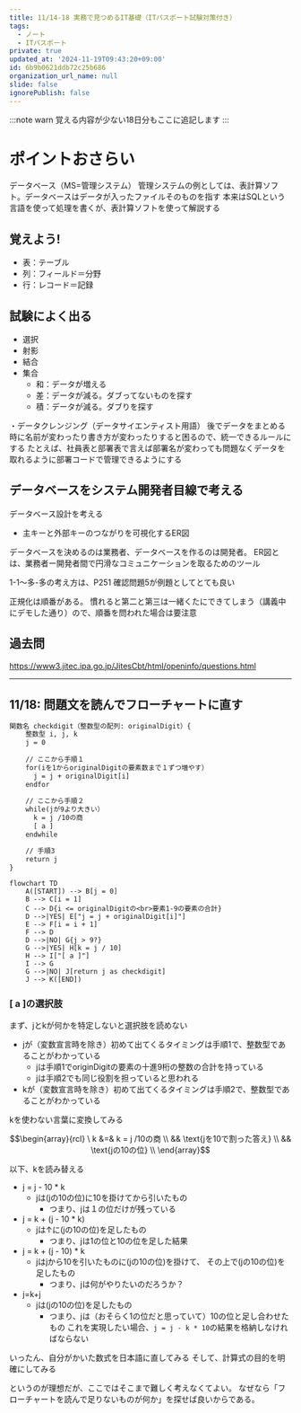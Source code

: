 ```yaml
---
title: 11/14-18 実務で見つめるIT基礎（ITパスポート試験対策付き）
tags:
  - ノート
  - ITパスポート
private: true
updated_at: '2024-11-19T09:43:20+09:00'
id: 6b9b0621ddb72c25b686
organization_url_name: null
slide: false
ignorePublish: false
---
```

:::note warn
覚える内容が少ない18日分もここに追記します
:::

# ポイントおさらい
データベース（MS=管理システム）
管理システムの例としては、表計算ソフト。データベースはデータが入ったファイルそのものを指す
本来はSQLという言語を使って処理を書くが、表計算ソフトを使って解説する

## 覚えよう!
- 表：テーブル
- 列：フィールド＝分野
- 行：レコード＝記録

## 試験によく出る
- 選択
- 射影
- 結合
- 集合
  - 和：データが増える
  - 差：データが減る。ダブってないものを探す
  - 積：データが減る。ダブりを探す

・データクレンジング（データサイエンティスト用語）
後でデータをまとめる時に名前が変わったり書き方が変わったりすると困るので、統一できるルールにする
たとえば、社員表と部署表で言えば部署名が変わっても問題なくデータを取れるように部署コードで管理できるようにする

## データベースをシステム開発者目線で考える
データベース設計を考える

- 主キーと外部キーのつながりを可視化するER図

データベースを決めるのは業務者、データベースを作るのは開発者。
ER図とは、業務者ー開発者間で円滑なコミュニケーションを取るためのツール

1-1〜多-多の考え方は、P251 確認問題5が例題としてとても良い

正規化は順番がある。
慣れると第二と第三は一緒くたにできてしまう（講義中にデモした通り）ので、順番を問われた場合は要注意

## 過去問
https://www3.jitec.ipa.go.jp/JitesCbt/html/openinfo/questions.html

---

## 11/18: 問題文を読んでフローチャートに直す
``` プログラム（擬似言語）にコメント追加.txt
関数名 checkdigit（整数型の配列: originalDigit）{
    整数型 i, j, k
    j = 0
    
    // ここから手順１
    for(iを1からoriginalDigitの要素数まで１ずつ増やす）
      j = j + originalDigit[i]
    endfor
    
    // ここから手順２
    while(jが9より大きい）
      k = j /10の商
      [ a ] 
    endwhile

    // 手順3
    return j
}
```

```mermaid
flowchart TD
    A([START]) --> B[j = 0]
    B --> C[i = 1]
    C --> D{i <= originalDigitの<br>要素1-9の要素の合計}
    D -->|YES| E["j = j + originalDigit[i]"]
    E --> F[i = i + 1]
    F --> D
    D -->|NO| G{j > 9?}
    G -->|YES| H[k = j / 10]
    H --> I["[ a ]"]
    I --> G
    G -->|NO| J[return j as checkdigit]
    J --> K([END])
```


### [ a ]の選択肢
まず、jとkが何かを特定しないと選択肢を読めない

- jが（変数宣言時を除き）初めて出てくるタイミングは手順1で、整数型であることがわかっている
  - jは手順1でoriginDigitの要素の十進9桁の整数の合計を持っている
  - jは手順2でも同じ役割を担っていると思われる
- kが（変数宣言時を除き）初めて出てくるタイミングは手順2で、整数型であることがわかっている

kを使わない言葉に変換してみる

```math
\begin{array}{rcl}
\ k &=& k = j /10の商 \\
&& \text{jを10で割った答え} \\
&& \text{jの10の位} \\
\end{array}
```

以下、kを読み替える

- j = j - 10 * k
  - jは(jの10の位)に10を掛けてから引いたもの
    - つまり、jは１の位だけが残っている
- j = k + (j - 10 * k)
  - jは↑に(jの10の位)を足したもの
    - つまり、jは1の位と10の位を足した結果
- j = k + (j - 10) * k
  - jはjから10を引いたものに(jの10の位)を掛けて、
    その上で(jの10の位)を足したもの
    - つまり、jは何がやりたいのだろうか？
- j=k+j
  - jは(jの10の位)を足したもの
    - つまり、jは（おそらく1の位だと思っていて）10の位と足し合わせたもの
      これを実現したい場合、`j = j - k * 10`の結果を格納しなければならない


いったん、自分がかいた数式を日本語に直してみる
そして、計算式の目的を明確にしてみる

というのが理想だが、ここではそこまで難しく考えなくてよい。
なぜなら「フローチャートを読んで足りないものが何か」を探せば良いからである。
